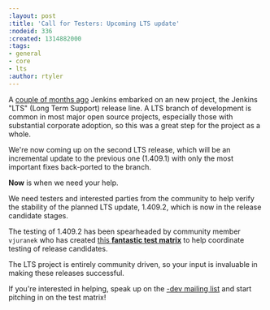 ```yaml
---
:layout: post
:title: 'Call for Testers: Upcoming LTS update'
:nodeid: 336
:created: 1314882000
:tags:
- general
- core
- lts
:author: rtyler
---
```

A [couple of months
ago](/content/jenkins-long-term-support-release) Jenkins embarked on an new project, the
Jenkins "LTS" (Long Term Support) release line. A LTS branch of development is
common in most major open source projects, especially those with substantial
corporate adoption, so this was a great step for the project as a whole.


We're now coming up on the second LTS release, which will be an incremental
update to the previous one (1.409.1) with only the most important fixes
back-ported to the branch.

**Now** is when we need your help.


We need testers and interested parties from the community to help verify the
stability of the planned LTS update, 1.409.2, which is now in the release
candidate stages.

The testing of 1.409.2 has been spearheaded by community member `vjuranek` who
has created [this **fantastic test
matrix**](https://wiki.jenkins-ci.org/display/JENKINS/LTS+1.409.x+RC+Testing) to
help coordinate testing of release candidates.


The LTS project is entirely community driven, so your input is invaluable in making
these releases successful.


If you're interested in helping, speak up on the [-dev mailing
list](/content/mailing-lists) and start pitching in on the test matrix!
